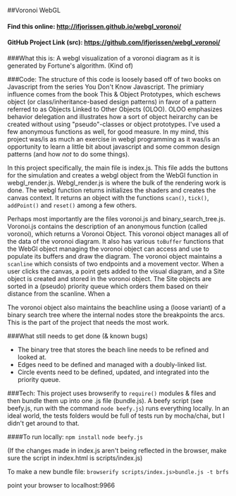 ##Voronoi WebGL
#### Find this online: http://ifjorissen.github.io/webgl_voronoi/
#### GitHub Project Link (src): https://github.com/ifjorissen/webgl_voronoi/

###What this is:
A webgl visualization of a voronoi diagram as it is generated by Fortune's algorithm. (Kind of)

###Code:
The structure of this code is loosely based off of two books on Javascript from the series You Don't Know Javascript. The primiary influence comes from the book This & Object Prototypes, which eschews object (or class/inheritance-based design patterns) in favor of a pattern referred to as Objects Linked to Other Objects (OLOO). OLOO emphasizes behavior delegation and illustrates how a sort of object heirarchy can be created without using "pseudo"-classes or object prototypes. I've used a few anonymous functions as well, for good measure.  In my mind, this project was/is as much an exercise in webgl programming as it was/is an opportunity to learn a little bit about javascript and some common design patterns (and how *not* to do some things).  

In this project specifically, the main file is index.js. This file adds the buttons for the simulation and creates a webgl object from the WebGl function in webgl_render.js. Webgl_render.js is where the bulk of the rendering work is done. The webgl function returns initializes the shaders and creates the canvas context. It returns an object with the functions `scan()`, `tick()`, `addPoint()` and `reset()` among a few others. 

Perhaps most importantly are the files voronoi.js and binary_search_tree.js.  Voronoi.js contains the description of an anonymous function (called voronoi), which returns a Voronoi Object. This voronoi object manages all of the data of the voronoi diagram. It also has various `toBuffer` functions that the WebGl object managing the voronoi object can access and use to populate its buffers and draw the diagram. The voronoi object maintains a `scanline` which consists of two endpoints and a movement vector. When a user clicks the canvas, a point gets added to the visual diagram, and a Site object is created and stored in the voronoi object. The Site objects are sorted in a (pseudo) priority queue which orders them based on their distance from the scanline. When a 

The voronoi object also maintains the beachline using a (loose variant) of a binary search tree where the internal nodes store the breakpoints the arcs. This is the part of the project that needs the most work.



###What still needs to get done (& known bugs)
  * The binary tree that stores the beach line needs to be refined and looked at. 
  * Edges need to be defined and managed with a doubly-linked list. 
  * Circle events need to be defined, updated, and integrated into the priority queue.


###Tech:
This project uses browserify to `require()` modules & files and then bundle them up into one .js file (bundle.js). A beefy script (see beefy.js, run with the command `node beefy.js`) runs everything locally.  In an ideal world, the tests folders would be full of tests run by mocha/chai, but I didn't get around to that. 



####To run locally:
`npm install`
`node beefy.js`

(If the changes made in index.js aren't being reflected in the browser, make sure the script in index.html is scripts/index.js)

To make a new bundle file:
`browserify scripts/index.js>bundle.js -t brfs`

point your browser to localhost:9966

